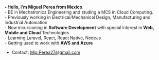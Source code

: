<p><strong>- Hello, I'm Miguel Perea from Mexico.</strong> </br>
- BE in Mechatronics Engineering and studing  a MCS in Cloud Computing.</br>
- Previously working in Electrical/Mechanical Design, Manufacturing and Industrial Automation</br>
- Now incursioning in <span><strong>Software Development</strong></span> with special interest in <span><strong>Web, Mobile and Cloud</strong></span> Technologies</br>
- Learning Laravel, React, React Native, NodeJs</br>
- Getting used to work with <span><strong>AWS and Azure</strong></span></br></p>

- Contact: Mig.Perea27@gmail.com 

